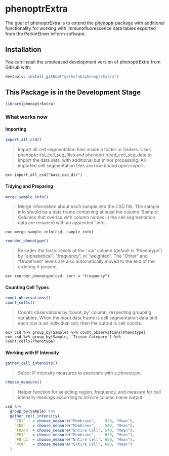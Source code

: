 
<!-- README.md is generated from README.Rmd. Please edit that file -->

# phenoptrExtra

The goal of phenoptrExtra is to extend the
[phenoptr](https://perkinelmer.github.io/phenoptr/) package with
additional functionality for working with immunofluorescence data tables
exported from the PerkinElmer inForm software.

## Installation

You can install the unreleased development version of phenoptrExtra from
GitHub with:

``` r
devtools::install_github("gerkelab/phenoptrExtra")
```

## This Package is in the Development Stage

``` r
library(phenoptrExtra)
```

### What works now

#### Importing

``` r
import_all_csd()
```

> Import all cell segmentation files inside a folder or folders. Uses
> phenoptr::list\_cell\_seg\_files and phenoptr::read\_cell\_seg\_data
> to import the data sets, with additional but minor processing. All
> imported cell segmentation files are row-bound upon import.

    ex> import_all_csd("base_csd_dir")

#### Tidying and Preparing

``` r
merge_sample_info()
```

> Merge information about each sample into the CSD file. The sample info
> should be a data frame containing at least the column ‘Sample’.
> Columns that overlap with column names in the cell segmentation data
> are renamed with an appended ‘.info’.

    ex> merge_sample_info(csd, sample_info)

``` r
reorder_phenotype()
```

> Re-order the factor levels of the ‘.var’ column (default is
> ‘Phenotype’) by “alphabetical”, “frequency”, or “weighted”. The
> “Other” and “Undefined” levels are also automatically moved to the
> end of the ordering if present.

    ex> reorder_phenotype(csd, sort = "frequency")

#### Counting Cell Types

``` r
count_observations()
count_cells()
```

> Counts observations by ‘count\_by’ column, respecting grouping
> variables. When the input data frame is cell segmentation data and
> each row is an individual cell, then the output is cell counts.

    ex> csd %>% group_by(Sample) %>% count_observations(Phenotype)
    ex> csd %>% group_by(Sample, `Tissue Category`) %>% count_cells(Phenotype)

#### Working with IF Intensity

``` r
gather_cell_intensity()
```

> Select IF intensity measures to associate with a phneotype.

``` r
choose_measure()
```

> Helper function for selecting region, frequency, and measure for cell
> intensity readings according to inForm column name output.

``` r
csd %>% 
  group_by(Sample) %>% 
  gather_cell_intensity(
    `CD3`   = choose_measure("Membrane",    520, "Mean"), 
    `CD8`   = choose_measure("Membrane",    540, "Mean"),
    `FOXP3` = choose_measure("Entire Cell", 570, "Mean"),
    `PD1`   = choose_measure("Membrane",    620, "Mean"),
    `PD-L1` = choose_measure("Entire Cell", 650, "Mean"),
    `PCK`   = choose_measure("Entire Cell", 690, "Mean")
  )
```
